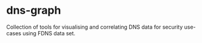 # dns-graph
Collection of tools for visualising and correlating DNS data for security use-cases using FDNS data set.

